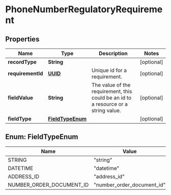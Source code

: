 # PhoneNumberRegulatoryRequirement

## Properties
Name | Type | Description | Notes
------------ | ------------- | ------------- | -------------
**recordType** | **String** |  |  [optional]
**requirementId** | [**UUID**](UUID.md) | Unique id for a requirement. |  [optional]
**fieldValue** | **String** | The value of the requirement, this could be an id to a resource or a string value. |  [optional]
**fieldType** | [**FieldTypeEnum**](#FieldTypeEnum) |  |  [optional]

<a name="FieldTypeEnum"></a>
## Enum: FieldTypeEnum
Name | Value
---- | -----
STRING | &quot;string&quot;
DATETIME | &quot;datetime&quot;
ADDRESS_ID | &quot;address_id&quot;
NUMBER_ORDER_DOCUMENT_ID | &quot;number_order_document_id&quot;
